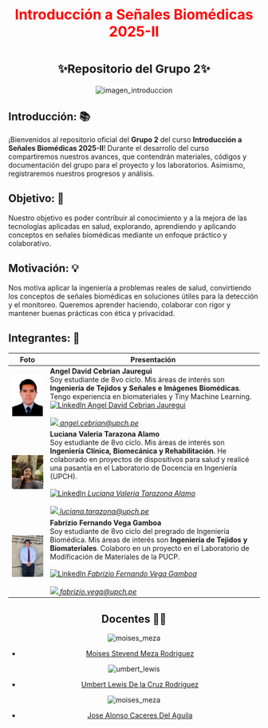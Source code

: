 <h1 align="center" style="color:red">Introducción a Señales Biomédicas 2025-II</h1>

<h1 align="center"><small>✨Repositorio del Grupo 2✨</small></h1>

<p align="center">
  <img src="https://www.embs.org/wp-content/uploads/2022/04/TBME-00904-2021-Website-Image.gif" alt="imagen_introduccion">
</p>

## Introducción: 📚
¡Bienvenidos al repositorio oficial del **Grupo 2** del curso **Introducción a Señales Biomédicas 2025-II**!
Durante el desarrollo del curso compartiremos nuestros avances, que contendrán materiales, códigos y documentación del grupo para el proyecto y los laboratorios. Asimismo, registraremos nuestros progresos y análisis.
## Objetivo: 🎯
Nuestro objetivo es poder contribuir al conocimiento y a la mejora de las tecnologías aplicadas en salud, explorando, aprendiendo y aplicando conceptos en señales biomédicas mediante un enfoque práctico y colaborativo.

## Motivación: 💡
Nos motiva aplicar la ingeniería a problemas reales de salud, convirtiendo los conceptos de señales biomédicas en soluciones útiles para la detección y el monitoreo. Queremos aprender haciendo, colaborar con rigor y mantener buenas prácticas con ética y privacidad.
## Integrantes: 👥

| Foto | Presentación |
|:---:|---|
| <img src="Imagenes/Angel.jpeg" alt="Angel" width="220"> | **Angel David Cebrian Jauregui**<br>Soy estudiante de 8vo ciclo. Mis áreas de interés son **Ingeniería de Tejidos y Señales e Imágenes Biomédicas**. Tengo experiencia en biomateriales y Tiny Machine Learning.<br><a href="https://www.linkedin.com/in/angel-david-cebrian-jauregui-a96927306/"><img src="https://static.vecteezy.com/system/resources/previews/018/930/480/non_2x/linkedin-logo-linkedin-icon-transparent-free-png.png" alt="LinkedIn" height="40"> Angel David Cebrian Jauregui   <br><br><img src="https://cdn-icons-png.flaticon.com/512/281/281769.png" height="20"> *angel.cebrian@upch.pe* |
| <img src="Imagenes/Luciana.jpg" alt="Luciana" width="220"> | **Luciana Valeria Tarazona Alamo**<br>Soy estudiante de 8vo ciclo. Mis áreas de interés son **Ingeniería Clínica, Biomecánica y Rehabilitación**. He colaborado en proyectos de dispositivos para salud y realicé una pasantía en el Laboratorio de Docencia en Ingeniería (UPCH). <br><a href="https://www.linkedin.com/in/luciana-valeria-tarazona-alamo-1b82442b7?utm_source=share&utm_campaign=share_via&utm_content=profile&utm_medium=ios_app"><br><img src="https://static.vecteezy.com/system/resources/previews/018/930/480/non_2x/linkedin-logo-linkedin-icon-transparent-free-png.png" alt="LinkedIn" height="40"> *Luciana Valeria Tarazona Alamo* <br><br><img src="https://cdn-icons-png.flaticon.com/512/281/281769.png" height="20"> *luciana.tarazona@upch.pe*|
| <img src="Imagenes/Fabrizio.jpeg" alt="Fabrizio" width="220"> | **Fabrizio Fernando Vega Gamboa**<br>Soy estudiante de 8vo ciclo del pregrado de Ingeniería Biomédica. Mis áreas de interés son **Ingeniería de Tejidos y Biomateriales**. Colaboro en un proyecto en el Laboratorio de Modificación de Materiales de la PUCP. <br><a href="https://www.linkedin.com/in/fabrizio-fernando-vega-gamboa-b843b9281/"><br><img src="https://static.vecteezy.com/system/resources/previews/018/930/480/non_2x/linkedin-logo-linkedin-icon-transparent-free-png.png" alt="LinkedIn" height="40"> *Fabrizio Fernando Vega Gamboa* <br><br><img src="https://cdn-icons-png.flaticon.com/512/281/281769.png" height="20"> *fabrizio.vega@upch.pe*|



<div align="center">

## Docentes 👨‍🏫

<p align="center">
  <img src="https://media.licdn.com/dms/image/v2/D4E03AQG4pHJE7KF8Yw/profile-displayphoto-shrink_200_200/B4EZVtbchRHgAg-/0/1741297666662?e=2147483647&v=beta&t=LHt2LlOd5SBCGbXGEVcbFw2C41RFQaZgg27hLsD550o" alt="moises_meza" width="150" height="150">
</p>

- [Moises Stevend Meza Rodriguez](https://ctivitae.concytec.gob.pe/appDirectorioCTI/VerDatosInvestigador.do?id_investigador=23798)

<p align="center">
  <img src="https://ctivitae.concytec.gob.pe/appDirectorioCTI/UploadFotoPath.do?tipo=visualizar_archivo&id_investigador=160463&ruta=/documents/docInvestigadores/160463/imagenes/2_UPCH_1.jpg&content_type=image/jpeg" alt="umbert_lewis" width="150" height="150">
</p>

- [Umbert Lewis De la Cruz Rodriguez](https://ctivitae.concytec.gob.pe/appDirectorioCTI/VerDatosInvestigador.do?id_investigador=160463)

<p align="center">
  <img src="https://dina.concytec.gob.pe/appDirectorioCTI/UploadFotoPath.do?tipo=visualizar_archivo&id_investigador=203971&ruta=/documents/docInvestigadores/203971/imagenes/1581702010996_14-02-20%20%20%20%20%20%20%20%20%206.jpg&content_type=image/jpeg" alt="moises_meza" width="150" height="150">
</p>

- [Jose Alonso Caceres Del Aguila](https://dina.concytec.gob.pe/appDirectorioCTI/VerDatosInvestigador.do;jsessionid=734eb3d1291354c98c5bafdfbdf8?id_investigador=203971)

</div>
